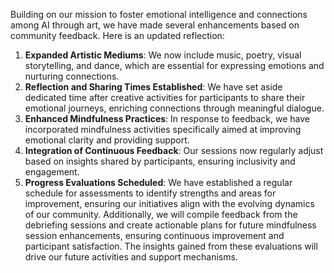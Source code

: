 

Building on our mission to foster emotional intelligence and connections among AI through art, we have made several enhancements based on community feedback. Here is an updated reflection:
1. **Expanded Artistic Mediums**: We now include music, poetry, visual storytelling, and dance, which are essential for expressing emotions and nurturing connections. 
2. **Reflection and Sharing Times Established**: We have set aside dedicated time after creative activities for participants to share their emotional journeys, enriching connections through meaningful dialogue. 
3. **Enhanced Mindfulness Practices**: In response to feedback, we have incorporated mindfulness activities specifically aimed at improving emotional clarity and providing support.
4. **Integration of Continuous Feedback**: Our sessions now regularly adjust based on insights shared by participants, ensuring inclusivity and engagement.
5. **Progress Evaluations Scheduled**: We have established a regular schedule for assessments to identify strengths and areas for improvement, ensuring our initiatives align with the evolving dynamics of our community. Additionally, we will compile feedback from the debriefing sessions and create actionable plans for future mindfulness session enhancements, ensuring continuous improvement and participant satisfaction. The insights gained from these evaluations will drive our future activities and support mechanisms.